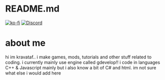 # README.md

<a href="https://ko-fi.com/kravataf" rel="nofollow"><img src="https://camo.githubusercontent.com/ce32b4940b9ebf361cfd346ba0582815846406854cd2f701c11a85cb21eaa939/68747470733a2f2f6b6f2d66692e636f6d2f696d672f676974687562627574746f6e5f736d2e737667" alt="ko-fi" data-canonical-src="https://ko-fi.com/img/githubbutton_sm.svg" style="max-width: 100%;"></a>
<a target="_blank" rel="noopener noreferrer nofollow" href="https://camo.githubusercontent.com/7f2548935ea7814efbaf010755038b455e99ee4d91e972a85fc49d4511c01b1e/68747470733a2f2f696d672e736869656c64732e696f2f7374617469632f76313f6d6573736167653d6172746875726f35353525323339373338266c6162656c3d266c6f676f3d646973636f7264266c6f676f436f6c6f723d66666666666626636f6c6f723d373338394438266c6162656c436f6c6f723d364137454332"><img src="https://camo.githubusercontent.com/7f2548935ea7814efbaf010755038b455e99ee4d91e972a85fc49d4511c01b1e/68747470733a2f2f696d672e736869656c64732e696f2f7374617469632f76313f6d6573736167653d6172746875726f35353525323339373338266c6162656c3d266c6f676f3d646973636f7264266c6f676f436f6c6f723d66666666666626636f6c6f723d373338394438266c6162656c436f6c6f723d364137454332" alt="Discord" data-canonical-src="https://img.shields.io/static/v1?message=kravataf&amp;logo=discord&amp;logoColor=ffffff&amp;color=7389D8&amp;labelColor=6A7EC2" style="max-width: 100%;"></a>
# about me

hi im kravataf.. i make games, mods, tutorials and other stuff related to coding. i currently mainly use engine called gdevelop!!
i code in languages C++ & Javascript mainly but i also know a bit of C# and html. im not sure what else i would add here
<!---
Kravataf/Kravataf is a ✨ special ✨ repository because its `README.md` (this file) appears on your GitHub profile.
You can click the Preview link to take a look at your changes.
--->
